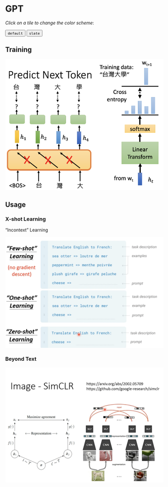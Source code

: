 # GPT

_Click on a tile to change the color scheme_:

<div class="tx-switch">
  <button data-md-color-scheme="default"><code>default</code></button>
  <button data-md-color-scheme="slate"><code>slate</code></button>
</div>

<script>
  var buttons = document.querySelectorAll("button[data-md-color-scheme]")
  buttons.forEach(function(button) {
    button.addEventListener("click", function() {
      var attr = this.getAttribute("data-md-color-scheme")
      document.body.setAttribute("data-md-color-scheme", attr)
      var name = document.querySelector("#__code_0 code span:nth-child(7)")
      name.textContent = attr
    })
  })
</script>
## Training

![Screen Shot 2021-05-11 at 11.12.23 AM](GPT.assets/Screen%20Shot%202021-05-11%20at%2011.12.23%20AM.png)

## Usage

### X-shot Learning

“Incontext” Learning

![Screen Shot 2021-05-11 at 11.15.52 AM](GPT.assets/Screen%20Shot%202021-05-11%20at%2011.15.52%20AM.png)

### Beyond Text

![Screen Shot 2021-05-11 at 11.18.00 AM](GPT.assets/Screen%20Shot%202021-05-11%20at%2011.18.00%20AM.png)

